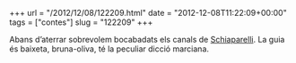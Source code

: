 +++
url = "/2012/12/08/122209.html"
date = "2012-12-08T11:22:09+00:00"
tags = ["contes"]
slug = "122209"
+++

Abans d’aterrar sobrevolem bocabadats els canals de [Schiaparelli](http://en.wikipedia.org/wiki/Giovanni_Schiaparelli). La guia és baixeta, bruna-oliva, té la peculiar dicció marciana.
